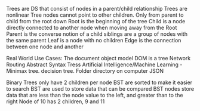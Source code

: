 Trees are DS that consist of nodes in a parent/child relationship
Trees are nonlinear 
Tree nodes cannot point to other children. Only from parent to child from the root down
Root is the beginning of the tree
Child is a node directly connected to another node when moving away from the Root
Parent is the converse notion of a child
siblings are a group of nodes with the same parent
Leaf is a node with no children
Edge is the connection between one node and another

Real World Use Cases:
The document object model DOM is a tree
Network Routing
Abstract Syntax Tress
Artificial Intelligence/Machine Learning - Minimax tree. decision tree.
Folder directory on computer
JSON

Binary Trees only have 2 children per node
BST are sorted to make it easier to search
BST are used to store data that can be compared
BST nodes store data that are less than the node value to the left, and greater than to the right
Node of 10 has 2 children, 9 and 11